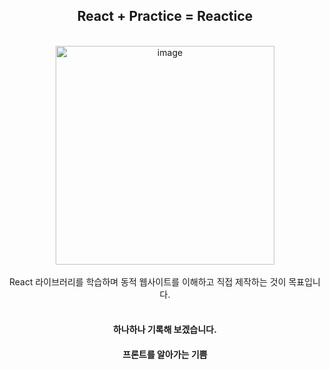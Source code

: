 <div align=center> <h2> React + Practice = Reactice </h2></div>

<br>

<div align = center><img width="350" alt="image" src="https://user-images.githubusercontent.com/121990539/216486944-44401a29-5aec-450b-b3e1-2afb4842cbc8.jpg">
 </div>



<br>

<div align = center> React 라이브러리를 학습하며 동적 웹사이트를 이해하고 직접 제작하는 것이 목표입니다.</div>

<br>


<div align = center> <h4> 하나하나 기록해 보겠습니다. </h4> </div>
<div align = center> <h4> 프론트를 알아가는 기쁨  </h4>  </div>
